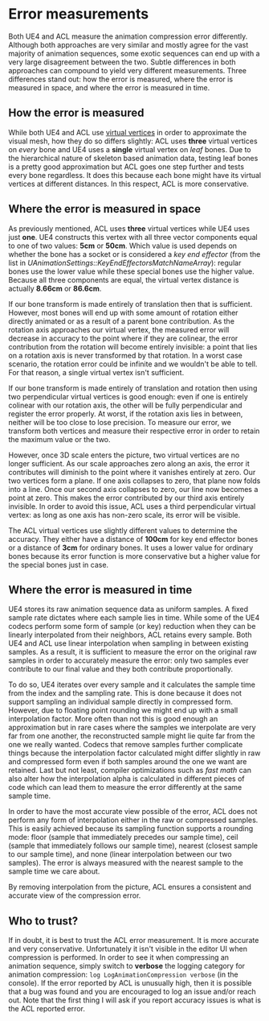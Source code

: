 # Error measurements

Both UE4 and ACL measure the animation compression error differently. Although both approaches are very similar and mostly agree for the vast majority of animation sequences, some exotic sequences can end up with a very large disagreement between the two. Subtle differences in both approaches can compound to yield very different measurements. Three differences stand out: how the error is measured, where the error is measured in space, and where the error is measured in time.

## How the error is measured

While both UE4 and ACL use [virtual vertices](http://nfrechette.github.io/2016/11/01/anim_compression_accuracy/) in order to approximate the visual mesh, how they do so differs slightly: ACL uses **three** virtual vertices on *every* bone and UE4 uses a **single** virtual vertex on *leaf* bones. Due to the hierarchical nature of skeleton based animation data, testing leaf bones is a pretty good approximation but ACL goes one step further and tests every bone regardless. It does this because each bone might have its virtual vertices at different distances. In this respect, ACL is more conservative.

## Where the error is measured in space

As previously mentioned, ACL uses **three** virtual vertices while UE4 uses just **one**. UE4 constructs this vertex with all three vector components equal to one of two values: **5cm** or **50cm**. Which value is used depends on whether the bone has a socket or is considered a *key end effector* (from the list in *UAnimationSettings::KeyEndEffectorsMatchNameArray*): regular bones use the lower value while these special bones use the higher value. Because all three components are equal, the virtual vertex distance is actually **8.66cm** or **86.6cm**.

If our bone transform is made entirely of translation then that is sufficient. However, most bones will end up with some amount of rotation either directly animated or as a result of a parent bone contribution. As the rotation axis approaches our virtual vertex, the measured error will decrease in accuracy to the point where if they are colinear, the error contribution from the rotation will become entirely invisible: a point that lies on a rotation axis is never transformed by that rotation. In a worst case scenario, the rotation error could be infinite and we wouldn't be able to tell. For that reason, a single virtual vertex isn't sufficient.

If our bone transform is made entirely of translation and rotation then using two perpendicular virtual vertices is good enough: even if one is entirely colinear with our rotation axis, the other will be fully perpendicular and register the error properly. At worst, if the rotation axis lies in between, neither will be too close to lose precision. To measure our error, we transform both vertices and measure their respective error in order to retain the maximum value or the two.

However, once 3D scale enters the picture, two virtual vertices are no longer sufficient. As our scale approaches zero along an axis, the error it contributes will diminish to the point where it vanishes entirely at zero. Our two vertices form a plane. If one axis collapses to zero, that plane now folds into a line. Once our second axis collapses to zero, our line now becomes a point at zero. This makes the error contributed by our third axis entirely invisible. In order to avoid this issue, ACL uses a third perpendicular virtual vertex: as long as one axis has non-zero scale, its error will be visible.

The ACL virtual vertices use slightly different values to determine the accuracy. They either have a distance of **100cm** for key end effector bones or a distance of **3cm** for ordinary bones. It uses a lower value for ordinary bones because its error function is more conservative but a higher value for the special bones just in case.

## Where the error is measured in time

UE4 stores its raw animation sequence data as uniform samples. A fixed sample rate dictates where each sample lies in time. While some of the UE4 codecs perform some form of sample (or key) reduction when they can be linearly interpolated from their neighbors, ACL retains every sample. Both UE4 and ACL use linear interpolation when sampling in between existing samples. As a result, it is sufficient to measure the error on the original raw samples in order to accurately measure the error: only two samples ever contribute to our final value and they both contribute proportionally.

To do so, UE4 iterates over every sample and it calculates the sample time from the index and the sampling rate. This is done because it does not support sampling an individual sample directly in compressed form. However, due to floating point rounding we might end up with a small interpolation factor. More often than not this is good enough an approximation but in rare cases where the samples we interpolate are very far from one another, the reconstructed sample might lie quite far from the one we really wanted. Codecs that remove samples further complicate things because the interpolation factor calculated might differ slightly in raw and compressed form even if both samples around the one we want are retained. Last but not least, compiler optimizations such as *fast math* can also alter how the interpolation alpha is calculated in different pieces of code which can lead them to measure the error differently at the same sample time.

In order to have the most accurate view possible of the error, ACL does not perform any form of interpolation either in the raw or compressed samples. This is easily achieved because its sampling function supports a rounding mode: floor (sample that immediately precedes our sample time), ceil (sample that immediately follows our sample time), nearest (closest sample to our sample time), and none (linear interpolation between our two samples). The error is always measured with the nearest sample to the sample time we care about.

By removing interpolation from the picture, ACL ensures a consistent and accurate view of the compression error.

## Who to trust?

If in doubt, it is best to trust the ACL error measurement. It is more accurate and very conservative. Unfortunately it isn't visible in the editor UI when compression is performed. In order to see it when compressing an animation sequence, simply switch to **verbose** the logging category for animation compression: `log LogAnimationCompression verbose` (in the console). If the error reported by ACL is unusually high, then it is possible that a bug was found and you are encouraged to log an issue and/or reach out. Note that the first thing I will ask if you report accuracy issues is what is the ACL reported error.
